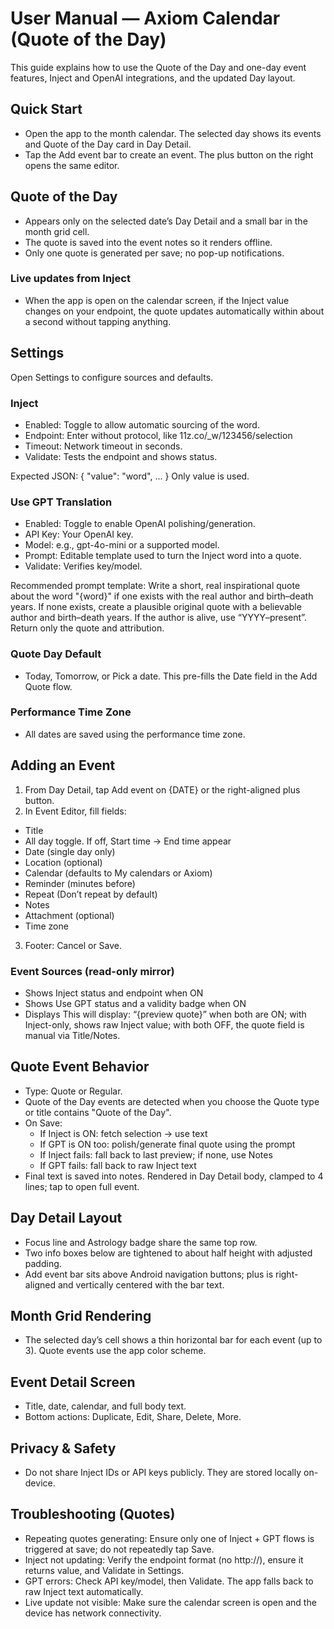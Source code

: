 # User Manual — Axiom Calendar (Quote of the Day)

This guide explains how to use the Quote of the Day and one-day event features, Inject and OpenAI integrations, and the updated Day layout.

## Quick Start

- Open the app to the month calendar. The selected day shows its events and Quote of the Day card in Day Detail.
- Tap the Add event bar to create an event. The plus button on the right opens the same editor.

## Quote of the Day

- Appears only on the selected date’s Day Detail and a small bar in the month grid cell.
- The quote is saved into the event notes so it renders offline.
- Only one quote is generated per save; no pop-up notifications.

### Live updates from Inject

- When the app is open on the calendar screen, if the Inject value changes on your endpoint, the quote updates automatically within about a second without tapping anything.

## Settings

Open Settings to configure sources and defaults.

### Inject

- Enabled: Toggle to allow automatic sourcing of the word.
- Endpoint: Enter without protocol, like 11z.co/_w/123456/selection
- Timeout: Network timeout in seconds.
- Validate: Tests the endpoint and shows status.

Expected JSON: { "value": "word", ... } Only value is used.

### Use GPT Translation

- Enabled: Toggle to enable OpenAI polishing/generation.
- API Key: Your OpenAI key.
- Model: e.g., gpt-4o-mini or a supported model.
- Prompt: Editable template used to turn the Inject word into a quote.
- Validate: Verifies key/model.

Recommended prompt template:
Write a short, real inspirational quote about the word "{word}" if one exists with the real author and birth–death years. If none exists, create a plausible original quote with a believable author and birth–death years. If the author is alive, use “YYYY–present”. Return only the quote and attribution.

### Quote Day Default

- Today, Tomorrow, or Pick a date. This pre-fills the Date field in the Add Quote flow.

### Performance Time Zone

- All dates are saved using the performance time zone.

## Adding an Event

1) From Day Detail, tap Add event on {DATE} or the right-aligned plus button.
2) In Event Editor, fill fields:
- Title
- All day toggle. If off, Start time → End time appear
- Date (single day only)
- Location (optional)
- Calendar (defaults to My calendars or Axiom)
- Reminder (minutes before)
- Repeat (Don’t repeat by default)
- Notes
- Attachment (optional)
- Time zone
3) Footer: Cancel or Save.

### Event Sources (read-only mirror)

- Shows Inject status and endpoint when ON
- Shows Use GPT status and a validity badge when ON
- Displays This will display: “{preview quote}” when both are ON; with Inject-only, shows raw Inject value; with both OFF, the quote field is manual via Title/Notes.

## Quote Event Behavior

- Type: Quote or Regular.
- Quote of the Day events are detected when you choose the Quote type or title contains "Quote of the Day".
- On Save:
  - If Inject is ON: fetch selection → use text
  - If GPT is ON too: polish/generate final quote using the prompt
  - If Inject fails: fall back to last preview; if none, use Notes
  - If GPT fails: fall back to raw Inject text
- Final text is saved into notes. Rendered in Day Detail body, clamped to 4 lines; tap to open full event.

## Day Detail Layout

- Focus line and Astrology badge share the same top row.
- Two info boxes below are tightened to about half height with adjusted padding.
- Add event bar sits above Android navigation buttons; plus is right-aligned and vertically centered with the bar text.

## Month Grid Rendering

- The selected day’s cell shows a thin horizontal bar for each event (up to 3). Quote events use the app color scheme.

## Event Detail Screen

- Title, date, calendar, and full body text.
- Bottom actions: Duplicate, Edit, Share, Delete, More.

## Privacy & Safety

- Do not share Inject IDs or API keys publicly. They are stored locally on-device.

## Troubleshooting (Quotes)

- Repeating quotes generating: Ensure only one of Inject + GPT flows is triggered at save; do not repeatedly tap Save.
- Inject not updating: Verify the endpoint format (no http://), ensure it returns value, and Validate in Settings.
- GPT errors: Check API key/model, then Validate. The app falls back to raw Inject text automatically.
- Live update not visible: Make sure the calendar screen is open and the device has network connectivity.
